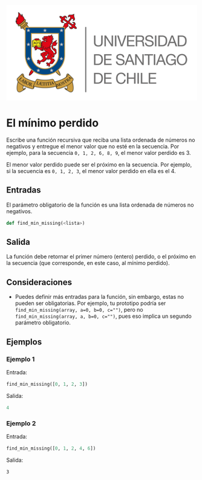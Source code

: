 ![logo](./assets/logo_usach.png)

# El mínimo perdido

Escribe una función recursiva que reciba una lista ordenada de números no negativos y entregue el menor valor que no esté en la secuencia. Por ejemplo, para la secuencia `0, 1, 2, 6, 8, 9`, el menor valor perdido es 3.

El menor valor perdido puede ser el próximo en la secuencia. Por ejemplo, si la secuencia es `0, 1, 2, 3`, el menor valor perdido en ella es el 4.

## Entradas

El parámetro obligatorio de la función es una lista ordenada de números no negativos.

```python
def find_min_missing(<lista>)
```

## Salida

La función debe retornar el primer número (entero) perdido, o el próximo en la secuencia (que corresponde, en este caso, al mínimo perdido).

## Consideraciones
- Puedes definir más entradas para la función, sin embargo, estas no pueden ser obligatorias. Por ejemplo, tu prototipo podría ser `find_min_missing(array, a=0, b=0, c="")`, pero no `find_min_missing(array, a, b=0, c="")`, pues eso implica un segundo parámetro obligatorio.

## Ejemplos

### Ejemplo 1
Entrada:
```python
find_min_missing([0, 1, 2, 3])
```

Salida:
```python
4
```

### Ejemplo 2
Entrada:
```python
find_min_missing([0, 1, 2, 4, 6])
```

Salida:
```
3
```
